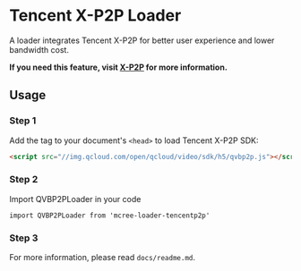# Tencent X-P2P Loader

A loader integrates Tencent X-P2P for better user experience and lower bandwidth cost.

__If you need this feature, visit [X-P2P](https://cloud.tencent.com/product/X-P2P) for more information.__

## Usage

### Step 1

Add the tag to your document's `<head>` to load Tencent X-P2P SDK:

```html
<script src="//img.qcloud.com/open/qcloud/video/sdk/h5/qvbp2p.js"></script>
```

### Step 2

Import QVBP2PLoader in your code

```
import QVBP2PLoader from 'mcree-loader-tencentp2p'
```

### Step 3

For more information, please read `docs/readme.md`.
